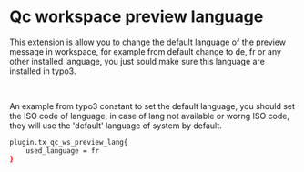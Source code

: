 # Qc workspace preview language
This extension is allow you to change the default language of the preview message in workspace, for example from default change to de, fr or any other installed language, you just sould make sure this language are installed in typo3.

<br>

An example from typo3 constant to set the default language, you should set the ISO code of language, in case of lang not available or worng ISO code, they will use the 'default' language of system by default.


```bash
plugin.tx_qc_ws_preview_lang{
    used_language = fr
}
```